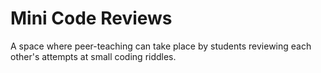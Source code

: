 # Mini Code Reviews

A space where peer-teaching can take place by students reviewing each other's attempts at small coding riddles.

